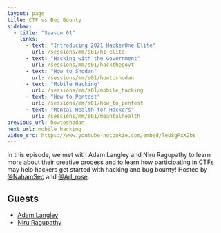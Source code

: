 ```yaml
---
layout: page
title: CTF vs Bug Bounty 
sidebar:
  - title: "Season 01"
    links:
      - text: "Introducing 2021 HackerOne Elite"
        url: /sessions/mm/s01/h1-elite
      - text: "Hacking with the Government"
        url: /sessions/mm/s01/hackthegovt
      - text: "How to Shodan"
        url: /sessions/mm/s01/howtoshodan
      - text: "Mobile Hacking"
        url: /sessions/mm/s01/mobile_hacking
      - text: "How to Pentest"
        url: /sessions/mm/s01/how_to_pentest
      - text: "Mental Health for Hackers"
        url: /sessions/mm/s01/meantalhealth
previous_url: howtoshodan
next_url: mobile_hacking
video_src: https://www.youtube-nocookie.com/embed/leU8gPxX2bs
---
```


In this episode, we met with Adam Langley and Niru Ragupathy to learn more about their creative process and to learn how participating in CTFs may help hackers get started with hacking and bug bounty! Hosted by [@NahamSec](https://twitter.com/NahamSec) and [@Arl_rose](https://twitter.com/arl_rose).

Guests
-----------------

- [Adam Langley](https://twitter.com/adamtlangley)
- [Niru Ragupathy](https://twitter.com/itsc0rg1)
